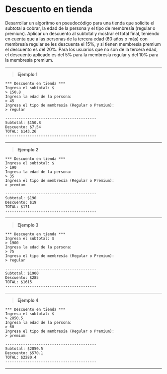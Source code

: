 ﻿# Descuento en tienda

Desarrollar un algoritmo en pseudocódigo para una tienda que solicite el subtotal a cobrar, la edad de la persona y el tipo de 
membresía (regular o premium). Aplicar un descuento al subtotal y mostrar el total final, teniendo en cuenta que a las 
personas de la tercera edad (60 años o más) con membresía regular se les descuenta el 15%, y si tienen membresía premium 
el descuento es del 20%. Para los usuarios que no son de la tercera edad, el descuento aplicado es del 5% para la membresía 
regular y del 10% para la membresía premium.

---

> **Ejemplo 1**

```
*** Descuento en tienda ***
Ingresa el subtotal: $
> 150.8
Ingresa la edad de la persona:
> 45
Ingresa el tipo de membresía (Regular o Premium):
> regular

-----------------------------------------
Subtotal: $150.8
Descuento: $7.54
TOTAL: $143.26
-----------------------------------------
```

---

> **Ejemplo 2**

```
*** Descuento en tienda ***
Ingresa el subtotal: $
> 190
Ingresa la edad de la persona:
> 35
Ingresa el tipo de membresía (Regular o Premium):
> premium

-----------------------------------------
Subtotal: $190
Descuento: $19
TOTAL: $171
-----------------------------------------
```

---

> **Ejemplo 3**

```
*** Descuento en tienda ***
Ingresa el subtotal: $
> 1900
Ingresa la edad de la persona:
> 75
Ingresa el tipo de membresía (Regular o Premium):
> regular

-----------------------------------------
Subtotal: $1900
Descuento: $285
TOTAL: $1615
-----------------------------------------
```

---

> **Ejemplo 4**

```
*** Descuento en tienda ***
Ingresa el subtotal: $
> 2850.5
Ingresa la edad de la persona:
> 60
Ingresa el tipo de membresía (Regular o Premium):
> premium

-----------------------------------------
Subtotal: $2850.5
Descuento: $570.1
TOTAL: $2280.4
-----------------------------------------
```

---
